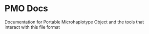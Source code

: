# PMO Docs

Documentation for Portable Microhaplotype Object and the tools that interact with this file format

